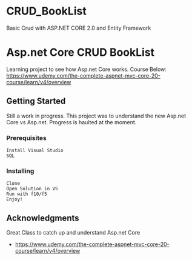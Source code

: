 # CRUD_BookList
Basic Crud with ASP.NET CORE 2.0 and Entity Framework

# Asp.net Core CRUD BookList

Learning project to see how Asp.net Core works. 
Course Below:
https://www.udemy.com/the-complete-aspnet-mvc-core-20-course/learn/v4/overview

## Getting Started

Still a work in progress. This project was to understand the new Asp.net Core vs Asp.net. 
Progress is haulted at the moment.

### Prerequisites

```
Install Visual Studio
SQL
```

### Installing

```
Clone
Open Solution in VS
Run with f10/f5
Enjoy!
```

## Acknowledgments
Great Class to catch up and understand Asp.net Core

* https://www.udemy.com/the-complete-aspnet-mvc-core-20-course/learn/v4/overview

